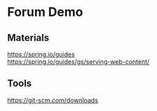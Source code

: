 # Forum Demo

## Materials
https://spring.io/guides  
https://spring.io/guides/gs/serving-web-content/ 

## Tools
https://git-scm.com/downloads  
